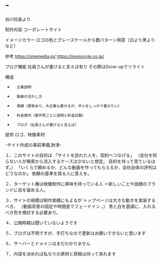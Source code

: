 # -
谷川社長より

制作内容
コーポレートサイト

イメージカラー
ロゴの色とグレースケールから数パターン用意（白より黒よりなど）

参考
https://onemedia.jp/
https://monocyte.co.jp/

ブログ機能
社員さんが書けると言えば有り
その際はGrow-upでリライト

構成
* 		企業説明
* 		動画の活かし方
* 		実績（更新あり、大企業も載せるが、中小をしっかり載せたい）
* 		料金案内（案件例ごとに説明と料金記載）
* 		ブログ（社員さんが書けると言えば）

提供
ロゴ、映像素材

-サイト作成の事前準備,財津-

１、このサイトの目的は
「サイトを訪れた人を、契約へつなげる」
（会社を知らない人が検索から流入するケースは少ないと想定。
目的を持って見ているはず。）
「いくらで頼めるか、どんな動画を作ってもらえるか、会社自体の評判はどうなのか」
依頼の基準を探る人に答えを。

２、ターゲット層は映像制作に興味を持っている人
＝新しいことや話題のブランドに目を留める人。

３、サイトの規模は制作実績にもよるが
トップページは大きな動きを実装するべき。
（動画背景の固定や時間差でフェードイン 。）
黒と白を基調に、入れるべき色を検討する必要あり。

４、公開時期は聞いていないようです

５、ブログは不明ですが、手打ちなので更新はお願いできないと思います

６、サーバーとドメインはまだわかりません

７、内容を決めれば私なりの素材と原稿は持って来れます
